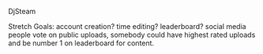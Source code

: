 DjSteam

Stretch Goals: 
account creation? time editing? leaderboard?
social media people vote on public uploads, somebody could have highest rated
uploads and be number 1 on leaderboard for content.

